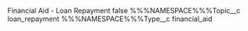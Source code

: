 <?xml version="1.0" encoding="UTF-8"?>
<CustomMetadata xmlns="http://soap.sforce.com/2006/04/metadata" xmlns:xsi="http://www.w3.org/2001/XMLSchema-instance" xmlns:xsd="http://www.w3.org/2001/XMLSchema">
    <label>Financial Aid - Loan Repayment</label>
    <protected>false</protected>
    <values>
        <field>%%%NAMESPACE%%%Topic__c</field>
        <value xsi:type="xsd:string">loan_repayment</value>
    </values>
    <values>
        <field>%%%NAMESPACE%%%Type__c</field>
        <value xsi:type="xsd:string">financial_aid</value>
    </values>
</CustomMetadata>
